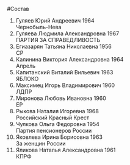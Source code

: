 #Состав
1. Гуляев Юрий Андреевич 1964   
    Чернобыль-Нева
2. Гуляева Людмила Александровна 1967   
    ПАРТИЯ ЗА СПРАВЕДЛИВОСТЬ
3. Егиазарян Татьяна Николаевна 1956   
    СР
4. Калинина Виктория Александровна 1964   
    Апрель
5. Капитанский Виталий Вильевич 1963   
    ЯБЛОКО
6. Максимец Игорь Владимирович 1960   
    ЛДПР
7. Миронова Любовь Ивановна 1960   
    ЕР
8. Рыкова Наталия Игоревна 1968   
    Российский Красный Крест
9. Чулкова Ольга Федоровна 1954   
    Партия пенсионеров России
10. Яковлева Ирина Борисовна 1963   
    За женщин России
11. Яликова Наталья Александровна 1961   
    КПРФ
